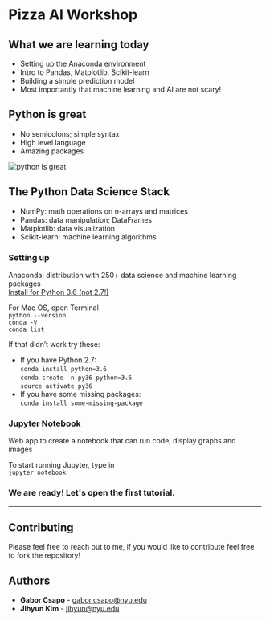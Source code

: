 # Pizza AI Workshop

## What we are learning today
- Setting up the Anaconda environment
- Intro to Pandas, Matplotlib, Scikit-learn
- Building a simple prediction model
- Most importantly that machine learning and AI are not scary!

## Python is great
- No semicolons; simple syntax
- High level language
- Amazing packages
 &nbsp;
 
![python is great](https://img-9gag-fun.9cache.com/photo/a6L3Dwq_700bwp.webp)  


## The Python Data Science Stack
- NumPy: math operations on n-arrays and matrices
- Pandas: data manipulation; DataFrames
- Matplotlib: data visualization
- Scikit-learn: machine learning algorithms

### Setting up
Anaconda: distribution with 250+ data science and machine learning packages  
[Install for Python 3.6 (not 2.7!)](https://www.anaconda.com/download/#linux)

For Mac OS, open Terminal  
   `python --version`  
   `conda -V`  
   `conda list`  

If that didn’t work try these: 
- If you have Python 2.7:  
   `conda install python=3.6`   
   `conda create -n py36 python=3.6`   
   `source activate py36`    
- If you have some missing packages:  
   `conda install some-missing-package`   

### Jupyter Notebook
Web app to create a notebook that can run code, display graphs and images
	
To start running Jupyter, type in  
   `jupyter notebook`


### We are ready! Let's open the first tutorial.

---
## Contributing

Please feel free to reach out to me, if you would like to contribute feel free to fork the repository!


## Authors

* **Gabor Csapo** - gabor.csapo@nyu.edu
* **Jihyun Kim** - jihyun@nyu.edu
